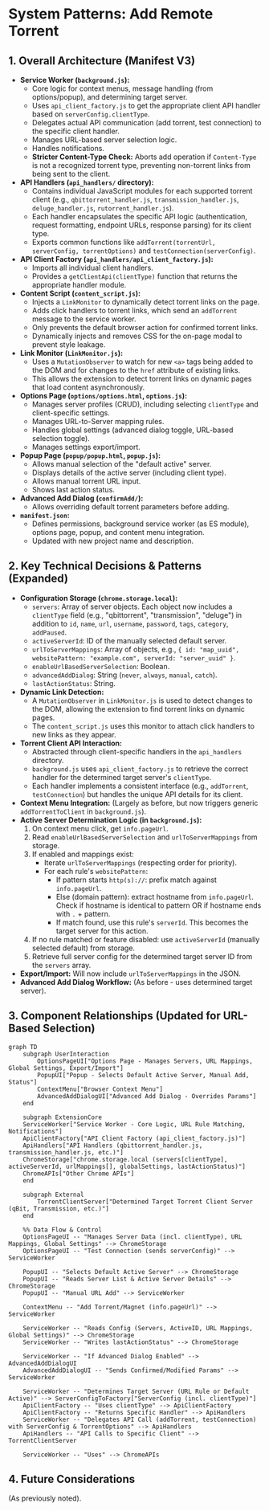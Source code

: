 # System Patterns: Add Remote Torrent

## 1. Overall Architecture (Manifest V3)

-   **Service Worker (`background.js`):**
    -   Core logic for context menus, message handling (from options/popup), and determining target server.
    -   Uses `api_client_factory.js` to get the appropriate client API handler based on `serverConfig.clientType`.
    -   Delegates actual API communication (add torrent, test connection) to the specific client handler.
    -   Manages URL-based server selection logic.
    -   Handles notifications.
    -   **Stricter Content-Type Check:** Aborts add operation if `Content-Type` is not a recognized torrent type, preventing non-torrent links from being sent to the client.
-   **API Handlers (`api_handlers/` directory):**
    -   Contains individual JavaScript modules for each supported torrent client (e.g., `qbittorrent_handler.js`, `transmission_handler.js`, `deluge_handler.js`, `rutorrent_handler.js`).
    -   Each handler encapsulates the specific API logic (authentication, request formatting, endpoint URLs, response parsing) for its client type.
    -   Exports common functions like `addTorrent(torrentUrl, serverConfig, torrentOptions)` and `testConnection(serverConfig)`.
-   **API Client Factory (`api_handlers/api_client_factory.js`):**
    -   Imports all individual client handlers.
    -   Provides a `getClientApi(clientType)` function that returns the appropriate handler module.
-   **Content Script (`content_script.js`):**
    -   Injects a `LinkMonitor` to dynamically detect torrent links on the page.
    -   Adds click handlers to torrent links, which send an `addTorrent` message to the service worker.
    -   Only prevents the default browser action for confirmed torrent links.
    -   Dynamically injects and removes CSS for the on-page modal to prevent style leakage.
-   **Link Monitor (`LinkMonitor.js`):**
    -   Uses a `MutationObserver` to watch for new `<a>` tags being added to the DOM and for changes to the `href` attribute of existing links.
    -   This allows the extension to detect torrent links on dynamic pages that load content asynchronously.
-   **Options Page (`options/options.html`, `options.js`):**
    -   Manages server profiles (CRUD), including selecting `clientType` and client-specific settings.
    -   Manages URL-to-Server mapping rules.
    -   Handles global settings (advanced dialog toggle, URL-based selection toggle).
    -   Manages settings export/import.
-   **Popup Page (`popup/popup.html`, `popup.js`):**
    -   Allows manual selection of the "default active" server.
    -   Displays details of the active server (including client type).
    -   Allows manual torrent URL input.
    -   Shows last action status.
-   **Advanced Add Dialog (`confirmAdd/`):**
    -   Allows overriding default torrent parameters before adding.
-   **`manifest.json`:**
    -   Defines permissions, background service worker (as ES module), options page, popup, and content menu integration.
    -   Updated with new project name and description.

## 2. Key Technical Decisions & Patterns (Expanded)

-   **Configuration Storage (`chrome.storage.local`):**
    -   `servers`: Array of server objects. Each object now includes a `clientType` field (e.g., "qbittorrent", "transmission", "deluge") in addition to `id`, `name`, `url`, `username`, `password`, `tags`, `category`, `addPaused`.
    -   `activeServerId`: ID of the manually selected default server.
    -   `urlToServerMappings`: Array of objects, e.g., `{ id: "map_uuid", websitePattern: "example.com", serverId: "server_uuid" }`.
    -   `enableUrlBasedServerSelection`: Boolean.
    -   `advancedAddDialog`: String (`never`, `always`, `manual`, `catch`).
    -   `lastActionStatus`: String.
-   **Dynamic Link Detection:**
    -   A `MutationObserver` in `LinkMonitor.js` is used to detect changes to the DOM, allowing the extension to find torrent links on dynamic pages.
    -   The `content_script.js` uses this monitor to attach click handlers to new links as they appear.
-   **Torrent Client API Interaction:**
    -   Abstracted through client-specific handlers in the `api_handlers` directory.
    -   `background.js` uses `api_client_factory.js` to retrieve the correct handler for the determined target server's `clientType`.
    -   Each handler implements a consistent interface (e.g., `addTorrent`, `testConnection`) but handles the unique API details for its client.
-   **Context Menu Integration:** (Largely as before, but now triggers generic `addTorrentToClient` in `background.js`).
-   **Active Server Determination Logic (in `background.js`):**
    1.  On context menu click, get `info.pageUrl`.
    2.  Read `enableUrlBasedServerSelection` and `urlToServerMappings` from storage.
    3.  If enabled and mappings exist:
        *   Iterate `urlToServerMappings` (respecting order for priority).
        *   For each rule's `websitePattern`:
            *   If pattern starts `http(s)://`: prefix match against `info.pageUrl`.
            *   Else (domain pattern): extract hostname from `info.pageUrl`. Check if hostname is identical to pattern OR if hostname ends with `.` + pattern.
            *   If match found, use this rule's `serverId`. This becomes the target server for this action.
    4.  If no rule matched or feature disabled: use `activeServerId` (manually selected default) from storage.
    5.  Retrieve full server config for the determined target server ID from the `servers` array.
-   **Export/Import:** Will now include `urlToServerMappings` in the JSON.
-   **Advanced Add Dialog Workflow:** (As before - uses determined target server).

## 3. Component Relationships (Updated for URL-Based Selection)

```mermaid
graph TD
    subgraph UserInteraction
        OptionsPageUI["Options Page - Manages Servers, URL Mappings, Global Settings, Export/Import"]
        PopupUI["Popup - Selects Default Active Server, Manual Add, Status"]
        ContextMenu["Browser Context Menu"]
        AdvancedAddDialogUI["Advanced Add Dialog - Overrides Params"]
    end

    subgraph ExtensionCore
    ServiceWorker["Service Worker - Core Logic, URL Rule Matching, Notifications"]
    ApiClientFactory["API Client Factory (api_client_factory.js)"]
    ApiHandlers["API Handlers (qbittorrent_handler.js, transmission_handler.js, etc.)"]
    ChromeStorage["chrome.storage.local (servers[clientType], activeServerId, urlMappings[], globalSettings, lastActionStatus)"]
    ChromeAPIs["Other Chrome APIs"]
    end

    subgraph External
        TorrentClientServer["Determined Target Torrent Client Server (qBit, Transmission, etc.)"]
    end

    %% Data Flow & Control
    OptionsPageUI -- "Manages Server Data (incl. clientType), URL Mappings, Global Settings" --> ChromeStorage
    OptionsPageUI -- "Test Connection (sends serverConfig)" --> ServiceWorker

    PopupUI -- "Selects Default Active Server" --> ChromeStorage
    PopupUI -- "Reads Server List & Active Server Details" --> ChromeStorage
    PopupUI -- "Manual URL Add" --> ServiceWorker

    ContextMenu -- "Add Torrent/Magnet (info.pageUrl)" --> ServiceWorker
    
    ServiceWorker -- "Reads Config (Servers, ActiveID, URL Mappings, Global Settings)" --> ChromeStorage
    ServiceWorker -- "Writes lastActionStatus" --> ChromeStorage
    
    ServiceWorker -- "If Advanced Dialog Enabled" --> AdvancedAddDialogUI
    AdvancedAddDialogUI -- "Sends Confirmed/Modified Params" --> ServiceWorker
    
    ServiceWorker -- "Determines Target Server (URL Rule or Default Active)" --> ServerConfigToFactory["ServerConfig (incl. clientType)"]
    ApiClientFactory -- "Uses clientType" --> ApiClientFactory
    ApiClientFactory -- "Returns Specific Handler" --> ApiHandlers
    ServiceWorker -- "Delegates API Call (addTorrent, testConnection) with ServerConfig & TorrentOptions" --> ApiHandlers
    ApiHandlers -- "API Calls to Specific Client" --> TorrentClientServer
    
    ServiceWorker -- "Uses" --> ChromeAPIs
```

## 4. Future Considerations
(As previously noted).
